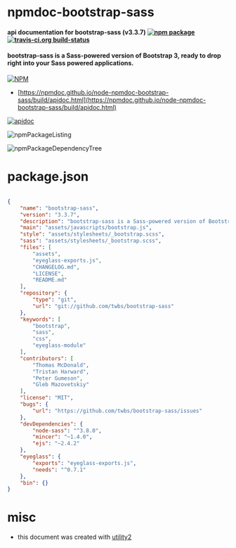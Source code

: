 # npmdoc-bootstrap-sass

#### api documentation for  bootstrap-sass (v3.3.7)  [![npm package](https://img.shields.io/npm/v/npmdoc-bootstrap-sass.svg?style=flat-square)](https://www.npmjs.org/package/npmdoc-bootstrap-sass) [![travis-ci.org build-status](https://api.travis-ci.org/npmdoc/node-npmdoc-bootstrap-sass.svg)](https://travis-ci.org/npmdoc/node-npmdoc-bootstrap-sass)

#### bootstrap-sass is a Sass-powered version of Bootstrap 3, ready to drop right into your Sass powered applications.

[![NPM](https://nodei.co/npm/bootstrap-sass.png?downloads=true&downloadRank=true&stars=true)](https://www.npmjs.com/package/bootstrap-sass)

- [https://npmdoc.github.io/node-npmdoc-bootstrap-sass/build/apidoc.html](https://npmdoc.github.io/node-npmdoc-bootstrap-sass/build/apidoc.html)

[![apidoc](https://npmdoc.github.io/node-npmdoc-bootstrap-sass/build/screenCapture.buildCi.browser.%252Ftmp%252Fbuild%252Fapidoc.html.png)](https://npmdoc.github.io/node-npmdoc-bootstrap-sass/build/apidoc.html)

![npmPackageListing](https://npmdoc.github.io/node-npmdoc-bootstrap-sass/build/screenCapture.npmPackageListing.svg)

![npmPackageDependencyTree](https://npmdoc.github.io/node-npmdoc-bootstrap-sass/build/screenCapture.npmPackageDependencyTree.svg)



# package.json

```json

{
    "name": "bootstrap-sass",
    "version": "3.3.7",
    "description": "bootstrap-sass is a Sass-powered version of Bootstrap 3, ready to drop right into your Sass powered applications.",
    "main": "assets/javascripts/bootstrap.js",
    "style": "assets/stylesheets/_bootstrap.scss",
    "sass": "assets/stylesheets/_bootstrap.scss",
    "files": [
        "assets",
        "eyeglass-exports.js",
        "CHANGELOG.md",
        "LICENSE",
        "README.md"
    ],
    "repository": {
        "type": "git",
        "url": "git://github.com/twbs/bootstrap-sass"
    },
    "keywords": [
        "bootstrap",
        "sass",
        "css",
        "eyeglass-module"
    ],
    "contributors": [
        "Thomas McDonald",
        "Tristan Harward",
        "Peter Gumeson",
        "Gleb Mazovetskiy"
    ],
    "license": "MIT",
    "bugs": {
        "url": "https://github.com/twbs/bootstrap-sass/issues"
    },
    "devDependencies": {
        "node-sass": "^3.8.0",
        "mincer": "~1.4.0",
        "ejs": "~2.4.2"
    },
    "eyeglass": {
        "exports": "eyeglass-exports.js",
        "needs": "^0.7.1"
    },
    "bin": {}
}
```



# misc
- this document was created with [utility2](https://github.com/kaizhu256/node-utility2)
